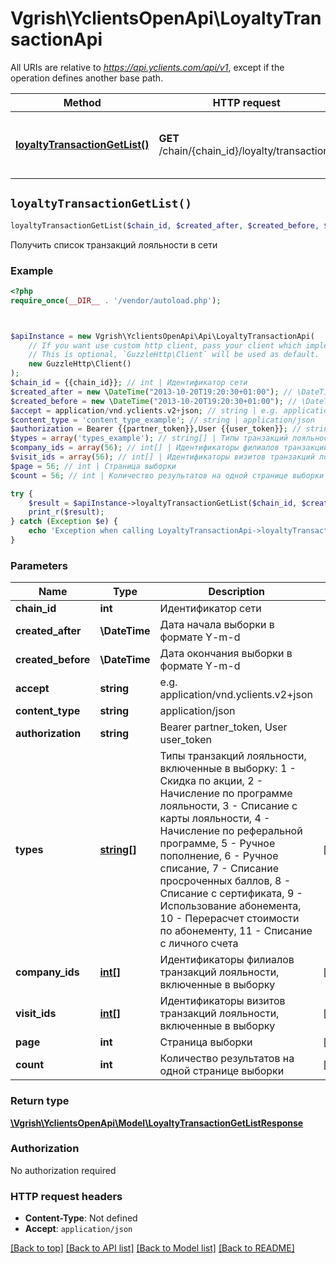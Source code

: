 # Vgrish\YclientsOpenApi\LoyaltyTransactionApi

All URIs are relative to *https://api.yclients.com/api/v1*, except if the operation defines another base path.

| Method | HTTP request | Description |
| ------------- | ------------- | ------------- |
| [**loyaltyTransactionGetList()**](LoyaltyTransactionApi.md#loyaltyTransactionGetList) | **GET** /chain/{chain_id}/loyalty/transactions | Получить список транзакций лояльности в сети |


## `loyaltyTransactionGetList()`

```php
loyaltyTransactionGetList($chain_id, $created_after, $created_before, $accept, $content_type, $authorization, $types, $company_ids, $visit_ids, $page, $count): \Vgrish\YclientsOpenApi\Model\LoyaltyTransactionGetListResponse
```

Получить список транзакций лояльности в сети

### Example

```php
<?php
require_once(__DIR__ . '/vendor/autoload.php');



$apiInstance = new Vgrish\YclientsOpenApi\Api\LoyaltyTransactionApi(
    // If you want use custom http client, pass your client which implements `GuzzleHttp\ClientInterface`.
    // This is optional, `GuzzleHttp\Client` will be used as default.
    new GuzzleHttp\Client()
);
$chain_id = {{chain_id}}; // int | Идентификатор сети
$created_after = new \DateTime("2013-10-20T19:20:30+01:00"); // \DateTime | Дата начала выборки в формате Y-m-d
$created_before = new \DateTime("2013-10-20T19:20:30+01:00"); // \DateTime | Дата окончания выборки в формате Y-m-d
$accept = application/vnd.yclients.v2+json; // string | e.g. application/vnd.yclients.v2+json
$content_type = 'content_type_example'; // string | application/json
$authorization = Bearer {{partner_token}},User {{user_token}}; // string | Bearer partner_token, User user_token
$types = array('types_example'); // string[] | Типы транзакций лояльности, включенные в выборку: 1 - Скидка по акции, 2 - Начисление по программе лояльности, 3 - Списание с карты лояльности, 4 - Начисление по реферальной программе, 5 - Ручное пополнение, 6 - Ручное списание, 7 - Списание просроченных баллов, 8 - Списание с сертификата, 9 - Использование абонемента, 10 - Перерасчет стоимости по абонементу, 11 - Списание с личного счета
$company_ids = array(56); // int[] | Идентификаторы филиалов транзакций лояльности, включенные в выборку
$visit_ids = array(56); // int[] | Идентификаторы визитов транзакций лояльности, включенные в выборку
$page = 56; // int | Страница выборки
$count = 56; // int | Количество результатов на одной странице выборки

try {
    $result = $apiInstance->loyaltyTransactionGetList($chain_id, $created_after, $created_before, $accept, $content_type, $authorization, $types, $company_ids, $visit_ids, $page, $count);
    print_r($result);
} catch (Exception $e) {
    echo 'Exception when calling LoyaltyTransactionApi->loyaltyTransactionGetList: ', $e->getMessage(), PHP_EOL;
}
```

### Parameters

| Name | Type | Description  | Notes |
| ------------- | ------------- | ------------- | ------------- |
| **chain_id** | **int**| Идентификатор сети | |
| **created_after** | **\DateTime**| Дата начала выборки в формате Y-m-d | |
| **created_before** | **\DateTime**| Дата окончания выборки в формате Y-m-d | |
| **accept** | **string**| e.g. application/vnd.yclients.v2+json | |
| **content_type** | **string**| application/json | |
| **authorization** | **string**| Bearer partner_token, User user_token | |
| **types** | [**string[]**](../Model/string.md)| Типы транзакций лояльности, включенные в выборку: 1 - Скидка по акции, 2 - Начисление по программе лояльности, 3 - Списание с карты лояльности, 4 - Начисление по реферальной программе, 5 - Ручное пополнение, 6 - Ручное списание, 7 - Списание просроченных баллов, 8 - Списание с сертификата, 9 - Использование абонемента, 10 - Перерасчет стоимости по абонементу, 11 - Списание с личного счета | [optional] |
| **company_ids** | [**int[]**](../Model/int.md)| Идентификаторы филиалов транзакций лояльности, включенные в выборку | [optional] |
| **visit_ids** | [**int[]**](../Model/int.md)| Идентификаторы визитов транзакций лояльности, включенные в выборку | [optional] |
| **page** | **int**| Страница выборки | [optional] |
| **count** | **int**| Количество результатов на одной странице выборки | [optional] |

### Return type

[**\Vgrish\YclientsOpenApi\Model\LoyaltyTransactionGetListResponse**](../Model/LoyaltyTransactionGetListResponse.md)

### Authorization

No authorization required

### HTTP request headers

- **Content-Type**: Not defined
- **Accept**: `application/json`

[[Back to top]](#) [[Back to API list]](../../README.md#endpoints)
[[Back to Model list]](../../README.md#models)
[[Back to README]](../../README.md)
